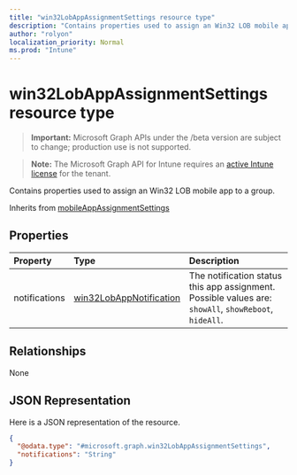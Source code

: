 ```yaml
---
title: "win32LobAppAssignmentSettings resource type"
description: "Contains properties used to assign an Win32 LOB mobile app to a group."
author: "rolyon"
localization_priority: Normal
ms.prod: "Intune"
---
```


# win32LobAppAssignmentSettings resource type

> **Important:** Microsoft Graph APIs under the /beta version are subject to change; production use is not supported.

> **Note:** The Microsoft Graph API for Intune requires an [active Intune license](https://go.microsoft.com/fwlink/?linkid=839381) for the tenant.

Contains properties used to assign an Win32 LOB mobile app to a group.


Inherits from [mobileAppAssignmentSettings](../resources/intune-apps-mobileappassignmentsettings.md)

## Properties
|Property|Type|Description|
|:---|:---|:---|
|notifications|[win32LobAppNotification](../resources/intune-apps-win32lobappnotification.md)|The notification status this app assignment. Possible values are: `showAll`, `showReboot`, `hideAll`.|

## Relationships
None

## JSON Representation
Here is a JSON representation of the resource.
<!-- {
  "blockType": "resource",
  "@odata.type": "microsoft.graph.win32LobAppAssignmentSettings"
}
-->
``` json
{
  "@odata.type": "#microsoft.graph.win32LobAppAssignmentSettings",
  "notifications": "String"
}
```




